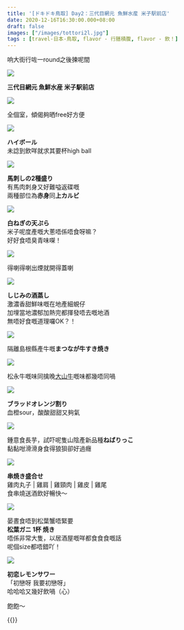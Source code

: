 ```yaml
---
title: '[ドキドキ鳥取] Day2：三代目網元 魚鮮水産 米子駅前店'
date: 2020-12-16T16:30:00.000+08:00
draft: false
images: ["/images/tottori2l.jpg"]
tags : [travel-日本-鳥取, flavor - 行膳積腹, flavor - 飲！]
---
```


响大街行咗一round之後揀呢間

![](/images/tottori2l0.jpg)

**三代目網元 魚鮮水産 米子駅前店** 

![](/images/tottori2l7.jpg)

全個室，傾偈夠晒free好方便  

![](/images/tottori2l1.jpg)

**ハイボール**  
未諗到飲咩就求其要杯high ball  

![](/images/tottori2l9.jpg)

**馬刺しの2種盛り**  
有馬肉刺身又好難嗌返碟嘅  
兩種部位為**赤身**同**上カルビ**  

![](/images/tottori2l2.jpg)

**白ねぎの天ぷら**  
米子呢度產嘅大蔥唔係唔食呀嘛？  
好好食唔臭青味㗎！  

![](/images/tottori2l8.jpg)

得喇得喇出煙就開得蓋喇  

![](/images/tottori2l3.jpg)

**しじみの酒蒸し**  
激濃香甜鮮味嘅在地產細蜆仔  
加埋當地濃郁加熱完都揮發唔去嘅地酒  
無唔好食嘅道理囉OK？！  

![](/images/tottori2l4.jpg)

隔離島根縣產牛嘅**まつなが牛すき焼き**  

![](/images/tottori2l10.jpg)

松永牛嘅味同擒晚[大山牛](https://hidie.net/tottori1f/)嘅味都幾唔同喎  

![](/images/tottori2l11.jpg)

**ブラッドオレンジ割り**  
血橙sour，酸酸甜甜又夠氣  

![](/images/tottori2l5.jpg)

鍾意食長芋，試吓呢隻山陰產新品種**ねばりっこ**  
黏黏咁滑滑身食得狼狽卻好過癮  

![](/images/tottori2l12.jpg)

**串焼き盛合せ**  
雞肉丸子 | 雞肩 | 雞頸肉 | 雞皮 | 雞尾  
食串燒送酒飲好暢快～  

![](/images/tottori2l.jpg)

晏晝食唔到松葉蟹唔緊要  
**松葉ガニ 1杯 焼き**  
唔係非常大隻，以居酒屋嘅咩都食食食嘅話  
呢個size都唔錯吖！  

![](/images/tottori2l6.jpg)

**初恋レモンサワー**  
「初戀呀 我要初戀呀」  
哈哈哈又幾好飲喎（心）  
  
  
飽飽～  
  
{{<tottori>}}  
